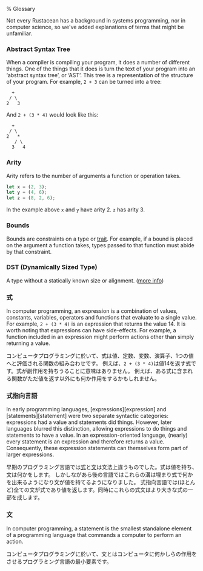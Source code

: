% Glossary

Not every Rustacean has a background in systems programming, nor in computer
science, so we've added explanations of terms that might be unfamiliar.

### Abstract Syntax Tree

When a compiler is compiling your program, it does a number of different things.
One of the things that it does is turn the text of your program into an
‘abstract syntax tree’, or ‘AST’. This tree is a representation of the structure
of your program. For example, `2 + 3` can be turned into a tree:

```text
  +
 / \
2   3
```

And `2 + (3 * 4)` would look like this:

```text
  +
 / \
2   *
   / \
  3   4
```

### Arity

Arity refers to the number of arguments a function or operation takes.

```rust
let x = (2, 3);
let y = (4, 6);
let z = (8, 2, 6);
```

In the example above `x` and `y` have arity 2. `z` has arity 3.

### Bounds

Bounds are constraints on a type or [trait][traits]. For example, if a bound
is placed on the argument a function takes, types passed to that function
must abide by that constraint.

[traits]: traits.html

### DST (Dynamically Sized Type)

A type without a statically known size or alignment. ([more info][link])

[link]: ../nomicon/exotic-sizes.html#dynamically-sized-types-dsts

### 式

In computer programming, an expression is a combination of values, constants,
variables, operators and functions that evaluate to a single value. For example,
`2 + (3 * 4)` is an expression that returns the value 14. It is worth noting
that expressions can have side-effects. For example, a function included in an
expression might perform actions other than simply returning a value.

コンピュータプログラミングに於いて、式は値、定数、変数、演算子、1つの値へと評価される関数の組み合わせです。
例えば、`2 + (3 * 4)`は値14を返す式です。式が副作用を持ちうることに意味はありません。
例えば、ある式に含まれる関数がただ値を返す以外にも何か作用をするかもしれません。



### 式指向言語

In early programming languages, [expressions][expression] and
[statements][statement] were two separate syntactic categories: expressions had
a value and statements did things. However, later languages blurred this
distinction, allowing expressions to do things and statements to have a value.
In an expression-oriented language, (nearly) every statement is an expression
and therefore returns a value. Consequently, these expression statements can
themselves form part of larger expressions.

早期のプログラミング言語では[式][]と[文][]は文法上違うものでした。式は値を持ち、文は何かをします。
しかしながあら後の言語ではこれらの溝は埋まり式で何かを出来るようになり文が値を持てるようになりました。
式指向言語では(ほとんど)全ての文が式であり値を返します。同時にこれらの式文はより大きな式の一部を成します。


[式]: glossary.html#式
[文]: glossary.html#文

### 文

In computer programming, a statement is the smallest standalone element of a
programming language that commands a computer to perform an action.

コンピュータプログラミングに於いて、文とはコンピュータに何かしらの作用をさせるプログラミング言語の最小要素です。
